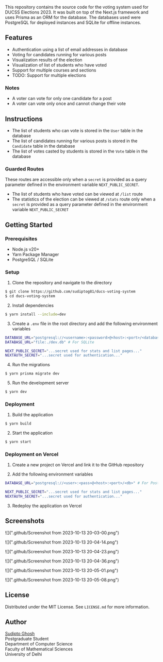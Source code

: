 This repository contains the source code for the voting system used for DUCSS Elections 2023. It was built on top of the Next.js framework and uses Prisma as an ORM for the database. The databases used were PostgreSQL for deployed instances and SQLite for offline instances.

## Features

- Authentication using a list of email addresses in database
- Voting for candidates running for various posts
- Visualization results of the election
- Visualization of list of students who have voted
- Support for multiple courses and sections
- TODO: Support for multiple elections

### Notes

- A voter can vote for only one candidate for a post
- A voter can vote only once and cannot change their vote

## Instructions

- The list of students who can vote is stored in the `User` table in the database
- The list of candidates running for various posts is stored in the `Candidate` table in the database
- The list of votes casted by students is stored in the `Vote` table in the database

### Guarded Routes

These routes are accessible only when a `secret` is provided as a query parameter defined in the environment variable `NEXT_PUBLIC_SECRET`.

- The list of students who have voted can be viewed at `/list` route
- The statistics of the election can be viewed at `/stats` route only when a `secret` is provided as a query parameter defined in the environment variable `NEXT_PUBLIC_SECRET`

## Getting Started

### Prerequisites

- Node.js v20+
- Yarn Package Manager
- PostgreSQL / SQLite

### Setup

1. Clone the repository and navigate to the directory

```sh
$ git clone https://github.com/sudiptog81/ducs-voting-system
$ cd ducs-voting-system
```

2. Install dependencies

```sh
$ yarn install --include=dev
``````

3. Create a `.env` file in the root directory and add the following environment variables

```sh
DATABASE_URL="postgresql://<username>:<password>@<host>:<port>/<database>?schema=public" # For PostgreSQL
DATABASE_URL="file:./dev.db" # For SQLite

NEXT_PUBLIC_SECRET="...secret used for stats and list pages..."
NEXTAUTH_SECRET="...secret used for authentication..."
```

4. Run the migrations

```sh
$ yarn prisma migrate dev
```

5. Run the development server

```sh
$ yarn dev
```

### Deployment

1. Build the application

```sh
$ yarn build
```

2. Start the application

```sh
$ yarn start
```

### Deployment on Vercel

1. Create a new project on Vercel and link it to the GitHub repository

2. Add the following environment variables

```sh
DATABASE_URL="postgresql://<user>:<pass>@<host>:<port>/<db>" # For PostgreSQL

NEXT_PUBLIC_SECRET="...secret used for stats and list pages..."
NEXTAUTH_SECRET="...secret used for authentication..."
```

3. Redeploy the application on Vercel

## Screenshots

![](".github/Screenshot from 2023-10-13 20-03-00.png")

![](".github/Screenshot from 2023-10-13 20-04-14.png")

![](".github/Screenshot from 2023-10-13 20-04-23.png")

![](".github/Screenshot from 2023-10-13 20-04-36.png")

![](".github/Screenshot from 2023-10-13 20-05-01.png")

![](".github/Screenshot from 2023-10-13 20-05-08.png")

## License

Distributed under the MIT License. See `LICENSE.md` for more information.

## Author

[Sudipto Ghosh](https://ghosh.pro/links)<br />
Postgraduate Student<br />
Department of Computer Science<br />
Faculty of Mathematical Sciences<br />
University of Delhi
